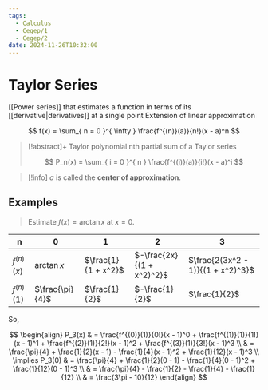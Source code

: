 ```yaml
---
tags:
  - Calculus
  - Cegep/1
  - Cegep/2
date: 2024-11-26T10:32:00
---
```


# Taylor Series

[[Power series]] that estimates a function in terms of its [[derivative|derivatives]] at a single point
Extension of linear approximation

$$
f(x) = \sum_{ n = 0 }^{ \infty } \frac{f^{(n)}(a)}{n!}(x - a)^n
$$

> [!abstract]+ Taylor polynomial
> nth partial sum of a Taylor series
>
> $$
> P_n(x) = \sum_{ i = 0 }^{ n } \frac{f^{(i)}(a)}{i!}(x - a)^i
> $$

> [!info] $a$ is called the **center of approximation**.

## Examples

> Estimate $f(x) = \arctan x$ at $x = 0$.

| n            | 0               | 1                   | 2                         | 3                                        |
| ------------ | --------------- | ------------------- | ------------------------- | ---------------------------------------- |
| $f^{(n)}(x)$ | $\arctan x$     | $\frac{1}{1 + x^2}$ | $-\frac{2x}{(1 + x^2)^2}$ | $\frac{2(3x^2 - 1)}{(1 + x^2)^3}$ |
| $f^{(n)}(1)$ | $\frac{\pi}{4}$ | $\frac{1}{2}$       | $-\frac{1}{2}$            | $\frac{1}{2}$                            |

So,

$$
\begin{align}
P_3(x) & = \frac{f^{(0)}(1)}{0!}(x - 1)^0 + \frac{f^{(1)}(1)}{1!}(x - 1)^1 + \frac{f^{(2)}(1)}{2!}(x - 1)^2 + \frac{f^{(3)}(1)}{3!}(x - 1)^3 \\
 & = \frac{\pi}{4} + \frac{1}{2}(x - 1) - \frac{1}{4}(x - 1)^2 + \frac{1}{12}(x - 1)^3 \\
\implies P_3(0) & = \frac{\pi}{4} + \frac{1}{2}(0 - 1) - \frac{1}{4}(0 - 1)^2 + \frac{1}{12}(0 - 1)^3 \\
 & = \frac{\pi}{4} - \frac{1}{2} - \frac{1}{4} - \frac{1}{12} \\
 & = \frac{3\pi - 10}{12}
\end{align}
$$
